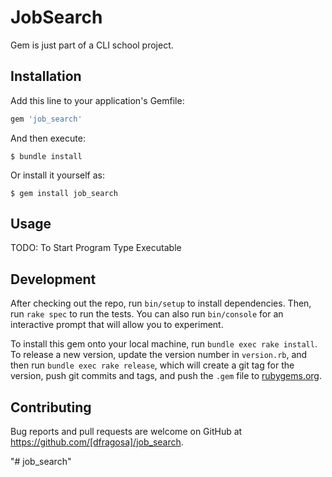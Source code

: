 # JobSearch
Gem is just part of a CLI school project.  
## Installation

Add this line to your application's Gemfile:

```ruby
gem 'job_search'
```

And then execute:

    $ bundle install

Or install it yourself as:

    $ gem install job_search

## Usage

TODO: To Start Program Type Executable

## Development

After checking out the repo, run `bin/setup` to install dependencies. Then, run `rake spec` to run the tests. You can also run `bin/console` for an interactive prompt that will allow you to experiment.

To install this gem onto your local machine, run `bundle exec rake install`. To release a new version, update the version number in `version.rb`, and then run `bundle exec rake release`, which will create a git tag for the version, push git commits and tags, and push the `.gem` file to [rubygems.org](https://rubygems.org).

## Contributing

Bug reports and pull requests are welcome on GitHub at https://github.com/[dfragosa]/job_search.

"# job_search" 
